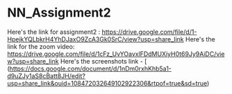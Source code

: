 # NN_Assignment2

Here's the link for assignment2 : https://drive.google.com/file/d/1-HpejkYQLbkrH4YhDJaxO9ZcA3Gk0SrC/view?usp=share_link
Here's the link for the zoom video: https://drive.google.com/file/d/1cFz_UvYOavxlFDdMUXiyH0t69Jy9AiDC/view?usp=share_link
Here's the screenshots link -  [
(https://docs.google.com/document/d/1nDm0rxhKhb5a1-d9uZJy1aS8cBatt8JH/edit?usp=share_link&ouid=108472032649102922306&rtpof=true&sd=true)
